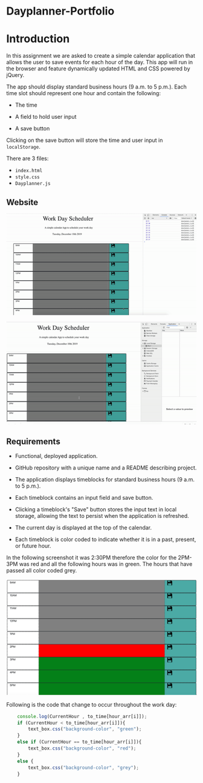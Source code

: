 # Dayplanner-Portfolio
# Introduction

In this assignment we are asked to create a simple calendar application that allows the user to save events for each hour of the day. This app will run in the browser and feature dynamically updated HTML and CSS powered by jQuery.

The app should display standard business hours (9 a.m. to 5 p.m.). Each time slot should represent one hour and contain the following:

* The time

* A field to hold user input

* A save button

Clicking on the save button will store the time and user input in `localStorage`.

There are 3 files:

* `index.html`
* `style.css`
* `Dayplanner.js`

## Website

![alt text](https://github.com/orenamema/Dayplanner-Portfolio/raw/master/Assets/Images/scheduler.gif)

![alt text](https://github.com/orenamema/Dayplanner-Portfolio/raw/master/Assets/Images/dayplanner.gif)

## Requirements

* Functional, deployed application.

* GitHub repository with a unique name and a README describing project.

* The application displays timeblocks for standard business hours (9 a.m. to 5 p.m.).

* Each timeblock contains an input field and save button.

* Clicking a timeblock's "Save" button stores the input text in local storage, allowing the text to persist when the application is refreshed.

* The current day is displayed at the top of the calendar.

* Each timeblock is color coded to indicate whether it is in a past, present, or future hour.

In the following screenshot it was 2:30PM therefore the color for the 2PM-3PM was red and all the following hours was in green. The hours that have passed all color coded grey.

![alt text](https://github.com/orenamema/Dayplanner-Portfolio/raw/master/Assets/Images/calendar.png)

Following is the code that change to occur throughout the work day:

```javascript
    console.log(CurrentHour , to_time[hour_arr[i]]);
    if (CurrentHour < to_time[hour_arr[i]]){
        text_box.css("background-color", "green");
    }
    else if (CurrentHour == to_time[hour_arr[i]]){
        text_box.css("background-color", "red");
    }
    else {
        text_box.css("background-color", "grey");
    }

